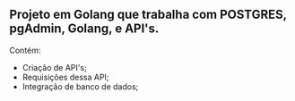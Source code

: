 <h2>Projeto em Golang que trabalha com POSTGRES, pgAdmin, Golang, e API's.</h2>

Contém: 
  - Criação de API's;
  - Requisições dessa API;
  - Integração de banco de dados;

